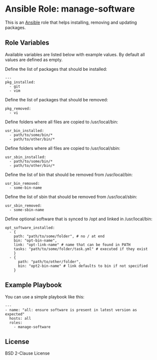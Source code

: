 # Ansible Role: manage-software
This is an [Ansible](https://www.ansible.com/) role that helps installing, removing and updating packages.

## Role Variables
Available variables are listed below with example values. By default all values are defined as empty.

Define the list of packages that should be installed:
```
---
pkg_installed:
  - git
  - vim
```

Define the list of packages that should be removed:
```
pkg_removed:
  - vi
```

Define folders where all files are copied to /usr/local/bin:
```
usr_bin_installed: 
  - path/to/some/bin/*
  - path/to/other/bin/*
```

Define folders where all files are copied to /usr/local/sbin:
```
usr_sbin_installed:
  - path/to/some/bin/*
  - path/to/other/bin/*
```

Define the list of bin that should be removed from /usr/local/bin:
```
usr_bin_removed:
  - some-bin-name
```
  
Define the list of sbin that should be removed from /usr/local/sbin:
```
usr_sbin_removed:
  - some-sbin-name
```

Define optional software that is synced to /opt and linked in /usr/local/bin:
```
opt_software_installed:
  - {
    path: "path/to/some/folder", # no / at end
    bin: "opt-bin-name",
    link: "opt-link-name" # name that can be found in PATH
    tasks: "path/to/some/folder/task.yml" # executed if they exist
    }
  - {
      path: "path/to/other/folder",
      bin: "opt2-bin-name" # link defaults to bin if not specified
    }
```

## Example Playbook
You can use a simple playbook like this:
```
---  
- name: "all: ensure software is present in latest version as expected"
  hosts: all
  roles:
    - manage-software
```

## License
BSD 2-Clause License

